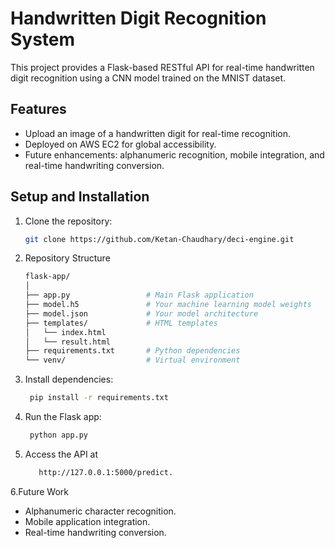 # Handwritten Digit Recognition System

This project provides a Flask-based RESTful API for real-time handwritten digit recognition using a CNN model trained on the MNIST dataset.

## Features
- Upload an image of a handwritten digit for real-time recognition.
- Deployed on AWS EC2 for global accessibility.
- Future enhancements: alphanumeric recognition, mobile integration, and real-time handwriting conversion.

## Setup and Installation

1. Clone the repository:
   ```bash
   git clone https://github.com/Ketan-Chaudhary/deci-engine.git


2. Repository Structure
    ```bash
    flask-app/
    │
    ├── app.py                 # Main Flask application
    ├── model.h5               # Your machine learning model weights
    ├── model.json             # Your model architecture
    ├── templates/             # HTML templates
    │   └── index.html
    │   └── result.html
    ├── requirements.txt       # Python dependencies
    └── venv/                  # Virtual environment

4. Install dependencies:
   ```bash
    pip install -r requirements.txt


5. Run the Flask app:
   ```bash
    python app.py

6. Access the API at
   ```bash
      http://127.0.0.1:5000/predict.

6.Future Work
   <ul>
      <li>Alphanumeric character recognition.</li>
      <li>Mobile application integration.</li>
      <li>Real-time handwriting conversion. </li>
   </ul>
  
